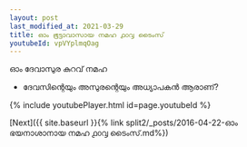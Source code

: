 ```yaml
---
layout: post
last_modified_at: 2021-03-29
title: ഓം ഭൂട്ടാവാസായ നമഹ ൧൦൮ ടൈംസ്
youtubeId: vpVYplmqOag
---
```

 
 
 ഓം ദേവാസുര കുറവ് നമഹ 
 
 -  ദേവസിന്റെയും അസുരന്റെയും അധ്യാപകൻ ആരാണ്? 
 
  
 
  
 
 
 
 
 
 


{% include youtubePlayer.html id=page.youtubeId %}
 
[Next]({{ site.baseurl }}{% link  split2/_posts/2016-04-22-ഓം ഭയനാശാനായ നമഹ ൧൦൮ ടൈംസ്.md%})
 
